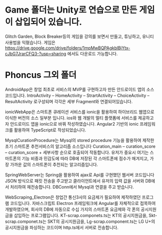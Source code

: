 # Game 폴더는 Unity로 연습으로 만든 게임이 삽입되어 있습니다.
Glitch Garden, Block Breaker등의 게임을 강의를 보면서 만들고, 튜닝하고, 유니티 사용법을 익혔습니다.
게임은 https://drive.google.com/drive/folders/1mpMwBQPAgkblBjYtx-cJbG7JrarCFQ3-?usp=sharing 에서도 다운로드 가능합니다.

# Phoncus 그외 폴더
AndroidApp은 창업 최초로 서비스의 MVP를 구현하고자 만든 안드로이드 앱의 소스코드입니다.
IntroActivity – HomeActivity – StrartActivity – ChoiceActivity – ResultActivity 로구성되며
각각은 세부 Fragment와 연결되어있습니다.

ionicWebApp은 스마트폰 큐레이션 서비스를 ionic을 활용하여 하이브리드 웹앱으로 이식한 버전의 소스 일부분 입니다.
ios와 웹 개발의 멀티 플랫폼에 서비스를 제공하고자 안드로이드 앱을 ionic으로 바꿔 작성하였습니다.
Angular2 기반의 ionic 프레임워크를 활용하여 TypeScript로 작성되었습니다.

MysqlCurationProcedure는 Mysql의 stored procedure 기능을 활용하여 제작한 초기 스마트폰 추천서비스의 알고리즘 소스입니다
Curation_main – curation_score – curation_score + 세부사항 순으로 호출되어 작동합니다.
유저가 중요시 여기는 스마트폰의 기능 비중과 민감도에 따라 DB에 저장된 각 스마트폰에 점수가 매겨지고, 가장 가까운 값의 스마트폰이 추천되는 알고리즘입니다.

SpringWebServer는 Spring을 활용하여 ajax로 Api를 구현했던 웹서버 코드입니다
JSON 방식으로 패킷 전송을 주고받고 클라이언트에서 유저의 입력 값을 서버와 DB에서 처리하여 재전송합니다.
DBConn에서 Mysql과 연결을 주고 받습니다.

WebScraping_Electron은 창업간 통신3사의 요금제가 필요하여 제작하였던 프로그램 코드입니다.
자바스크립트 Electron 프레임워크에 Angular를 자체적으로 접목하여 개발하였으며, 회사의 DB에 자동으로 수십 가지의 스마트폰 요금제와 각 폰의 공시지원금을 
삽입하는 프로그램입니다.
KT-scrap.componets.ts는 KT의 공시지원금을, Skt-scrap.componet.ts는 SKT의 공시지원금을, Lg-scrap.component.ts는 LG U+의 공시지원금을
파싱하는 코드이며 http.ts에서 서버로 전송합니다.
